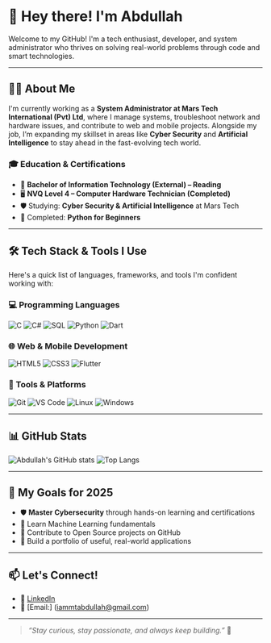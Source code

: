 # 👋 Hey there! I'm Abdullah

Welcome to my GitHub! I'm a tech enthusiast, developer, and system administrator who thrives on solving real-world problems through code and smart technologies.

---

## 🧑‍💻 About Me
I'm currently working as a **System Administrator at Mars Tech International (Pvt) Ltd**, where I manage systems, troubleshoot network and hardware issues, and contribute to web and mobile projects. Alongside my job, I’m expanding my skillset in areas like **Cyber Security** and **Artificial Intelligence** to stay ahead in the fast-evolving tech world.

### 🎓 Education & Certifications
- 📘 **Bachelor of Information Technology (External) – Reading**
- 🖥️ **NVQ Level 4 – Computer Hardware Technician** **(Completed)**
- 🛡️ Studying: **Cyber Security & Artificial Intelligence** at Mars Tech
- 🧰 Completed: **Python for Beginners**

---

## 🛠️ Tech Stack & Tools I Use
Here's a quick list of languages, frameworks, and tools I'm confident working with:

### 💻 Programming Languages
![C](https://img.shields.io/badge/C-A8B9CC?style=flat&logo=c&logoColor=black)
![C#](https://img.shields.io/badge/C%23-239120?style=flat&logo=c-sharp&logoColor=white)
![SQL](https://img.shields.io/badge/SQL-4479A1?style=flat&logo=sqlite&logoColor=white)
![Python](https://img.shields.io/badge/Python-3776AB?style=flat&logo=python&logoColor=white)
![Dart](https://img.shields.io/badge/Dart-0175C2?style=flat&logo=dart&logoColor=white)

### 🌐 Web & Mobile Development
![HTML5](https://img.shields.io/badge/HTML5-E34F26?style=flat&logo=html5&logoColor=white)
![CSS3](https://img.shields.io/badge/CSS3-1572B6?style=flat&logo=css3&logoColor=white)
![Flutter](https://img.shields.io/badge/Flutter-02569B?style=flat&logo=flutter&logoColor=white)

### 🔧 Tools & Platforms
![Git](https://img.shields.io/badge/Git-F05032?style=flat&logo=git&logoColor=white)
![VS Code](https://img.shields.io/badge/VS%20Code-007ACC?style=flat&logo=visual-studio-code&logoColor=white)
![Linux](https://img.shields.io/badge/Linux-FCC624?style=flat&logo=linux&logoColor=black)
![Windows](https://img.shields.io/badge/Windows-0078D6?style=flat&logo=windows&logoColor=white)

---

## 📊 GitHub Stats
![Abdullah's GitHub stats](https://github-readme-stats.vercel.app/api?username=mt-abdullah&show_icons=true&theme=radical)
![Top Langs](https://github-readme-stats.vercel.app/api/top-langs/?username=mt-abdullah&layout=compact&theme=radical)

---

## 🚀 My Goals for 2025
- 🛡️ **Master Cybersecurity** through hands-on learning and certifications  
- 🧠 Learn Machine Learning fundamentals
- 🧰 Contribute to Open Source projects on GitHub
- 📝 Build a portfolio of useful, real-world applications


---

## 📫 Let's Connect!
- 💼 [LinkedIn](https://www.linkedin.com/in/mt-abdullah)
- 📧 [Email:] (iammtabdullah@gmail.com)

---

> _“Stay curious, stay passionate, and always keep building.”_ 🚀

